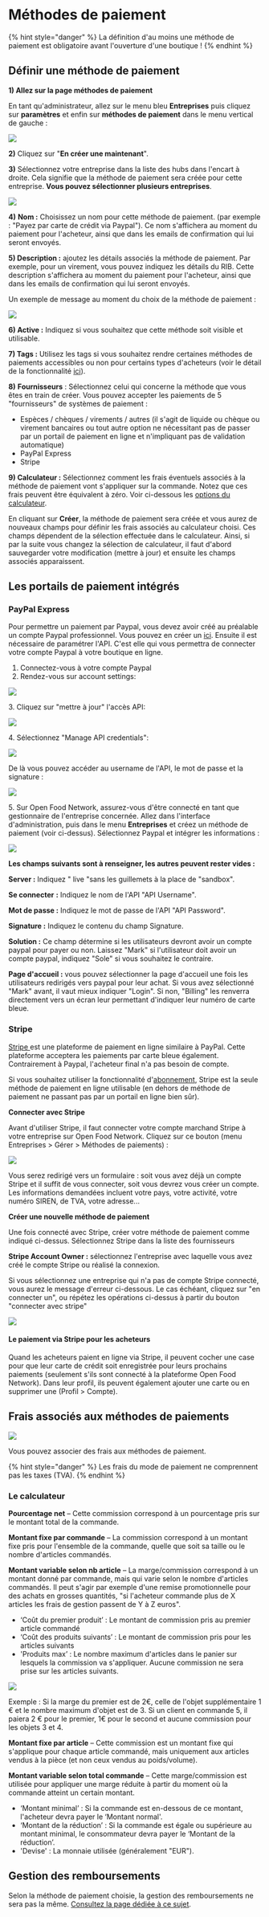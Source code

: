 # Méthodes de paiement

{% hint style="danger" %}
La définition d'au moins une méthode de paiement est obligatoire avant l'ouverture d'une boutique !
{% endhint %}

## Définir une méthode de paiement

**1) Allez sur la page méthodes de paiement**

En tant qu'administrateur, allez sur le menu bleu **Entreprises** puis cliquez sur **paramètres** et enfin sur **méthodes de paiement** dans le menu vertical de gauche :&#x20;

![](<../../.gitbook/assets/image (50) (1).png>)

**2)** Cliquez sur "**En créer une maintenant**".&#x20;

**3)** Sélectionnez votre entreprise dans la liste des hubs dans l'encart à droite. Cela signifie que la méthode de paiement sera créée pour cette entreprise. **Vous pouvez sélectionner plusieurs entreprises**.

![](<../../.gitbook/assets/image (74) (1) (1).png>)

**4)** **Nom :** Choisissez un nom pour cette méthode de paiement. (par exemple : "Payez par carte de crédit via Paypal"). Ce nom s'affichera au moment du paiement pour l'acheteur, ainsi que dans les emails de confirmation qui lui seront envoyés.

**5) Description :** ajoutez les détails associés la méthode de paiement. Par exemple, pour un virement, vous pouvez indiquez les détails du RIB. Cette description s'affichera au moment du paiement pour l'acheteur, ainsi que dans les emails de confirmation qui lui seront envoyés.

Un exemple de message au moment du choix de la méthode de paiement :&#x20;

![](<../../.gitbook/assets/image (52) (1) (1).png>)

&#x20;**6) Active :** Indiquez si vous souhaitez que cette méthode soit visible et utilisable.

**7) Tags :** Utilisez les tags si vous souhaitez rendre certaines méthodes de paiements accessibles ou non pour certains types d'acheteurs (voir le détail de la fonctionnalité [ici](broken-reference)).

**8)** **Fournisseurs** : Sélectionnez celui qui concerne la méthode que vous êtes en train de créer. Vous pouvez accepter les paiements de 5 "fournisseurs" de systèmes de paiement :

* Espèces / chèques / virements / autres (il s'agit de liquide ou chèque ou virement bancaires ou tout autre option ne nécessitant pas de passer par un portail de paiement en ligne et n'impliquant pas de validation automatique)
* PayPal Express
* Stripe

**9) Calculateur :** Sélectionnez comment les frais éventuels associés à la méthode de paiement vont s'appliquer sur la commande. Notez que ces frais peuvent être équivalent à zéro. Voir ci-dessous les [options du calculateur](https://ofn-user-guide.gitbook.io/guide-utilisateur-open-food-network/fonctionnalites-standards/mise-en-place-dune-boutique/frais-et-taxes#le-calculateur).

En cliquant sur **Créer**, la méthode de paiement sera créée et vous aurez de nouveaux champs pour définir les frais associés au calculateur choisi. Ces champs dépendent de la sélection effectuée dans le calculateur. Ainsi, si par la suite vous changez la sélection de calculateur, il faut d'abord sauvegarder votre modification (mettre à jour) et ensuite les champs associés apparaissent.&#x20;

## Les portails de paiement intégrés



### PayPal Express

Pour permettre un paiement par Paypal, vous devez avoir créé au préalable un compte Paypal professionnel. Vous pouvez en créer un [ici](https://www.paypal.com/fr/home). Ensuite il est nécessaire de paramétrer l'API. C'est elle qui vous permettra de connecter votre compte Paypal à votre boutique en ligne.

1. Connectez-vous à votre compte Paypal
2. Rendez-vous sur account settings:

![](<../../.gitbook/assets/image (59).png>)

3\. Cliquez sur "mettre à jour" l'accès API:

![](<../../.gitbook/assets/image (79).png>)

4\. Sélectionnez "Manage API credentials":

![](<../../.gitbook/assets/image (70).png>)

De là vous pouvez accéder au username de l'API, le mot de passe et la signature :&#x20;

![](<../../.gitbook/assets/image (80).png>)

5\. Sur Open Food Network, assurez-vous d'être connecté en tant que gestionnaire de l'entreprise concernée. Allez dans l'interface d'administration, puis dans le menu **Entreprises** et créez un méthode de paiement (voir ci-dessus). Sélectionnez Paypal et intégrer les informations :&#x20;

![](<../../.gitbook/assets/image (58).png>)

**Les champs suivants sont à renseigner, les autres peuvent rester vides :**

**Server :** Indiquez " live "sans les guillemets à la place de "sandbox".

**Se connecter** **:** Indiquez le nom de l'API "API Username".

**Mot de passe :** Indiquez le mot de passe de l'API  "API Password".

**Signature :** Indiquez le contenu du champ Signature.

**Solution :** Ce champ détermine si les utilisateurs devront avoir un compte paypal pour payer ou non. Laissez "Mark" si l'utilisateur doit avoir un compte paypal, indiquez "Sole" si vous souhaitez le contraire.

**Page d'accueil :** vous pouvez sélectionner la page d'accueil une fois les utilisateurs redirigés vers paypal pour leur achat. Si vous avez sélectionné "Mark" avant, il vaut mieux indiquer "Login". Si non, "Billing" les renverra directement vers un écran leur permettant d'indiquer leur numéro de carte bleue.

### Stripe

[Stripe ](https://stripe.com/au)est une plateforme de paiement en ligne similaire à PayPal. Cette plateforme acceptera les paiements par carte bleue également. Contrairement à Paypal, l'acheteur final n'a pas besoin de compte.&#x20;

Si vous souhaitez utiliser la fonctionnalité d'[abonnement](broken-reference), Stripe est la seule méthode de paiement en ligne utilisable (en dehors de méthode de paiement ne passant pas par un portail en ligne bien sûr).

**Connecter avec Stripe**

Avant d'utiliser Stripe, il faut connecter votre compte marchand Stripe à votre entreprise sur Open Food Network. Cliquez sur ce bouton (menu Entreprises > Gérer > Méthodes de paiements) :&#x20;

![](<../../.gitbook/assets/image (69).png>)

Vous serez redirigé vers un formulaire : soit vous avez déjà un compte Stripe et il suffit de vous connecter, soit vous devrez vous créer un compte. Les informations demandées incluent votre pays, votre activité, votre numéro SIREN, de TVA, votre adresse...

**Créer une nouvelle méthode de paiement**

Une fois connecté avec Stripe, créer votre méthode de paiement comme indiqué ci-dessus. Sélectionnez Stripe dans la liste des fournisseurs

**Stripe Account Owner :** sélectionnez l'entreprise avec laquelle vous avez créé le compte Stripe ou réalisé la connexion.

Si vous sélectionnez une entreprise qui n'a pas de compte Stripe connecté, vous aurez le message d'erreur ci-dessous. Le cas échéant, cliquez sur "en connecter un", ou répétez les opérations ci-dessus à partir du bouton "connecter avec stripe"

![](<../../.gitbook/assets/image (85).png>)

#### Le paiement via Stripe pour les acheteurs

Quand les acheteurs paient en ligne via Stripe, il peuvent cocher une case pour que leur carte de crédit soit enregistrée pour leurs prochains paiements (seulement s'ils sont connecté à la plateforme Open Food Network). Dans leur profil, ils peuvent également ajouter une carte ou en supprimer une (Profil > Compte).

## Frais associés aux méthodes de paiements

![](<../../.gitbook/assets/image (47).png>)

Vous pouvez associer des frais aux méthodes de paiement.

{% hint style="danger" %}
Les frais du mode de paiement ne comprennent pas les taxes (TVA).
{% endhint %}

### Le calculateur

**Pourcentage net** – Cette commission correspond à un pourcentage pris sur le montant total de la commande.

**Montant fixe par commande** – La commission correspond à un montant fixe pris pour l'ensemble de la commande, quelle que soit sa taille ou le nombre d'articles commandés.

**Montant variable selon nb article** – La marge/commission correspond à un montant donné par commande, mais qui varie selon le nombre d'articles commandés. Il peut s'agir par exemple d'une remise promotionnelle pour des achats en grosses quantités, "si l'acheteur commande plus de X articles les frais de gestion passent de Y à Z euros".

* ‘Coût du premier produit’ : Le montant de commission pris au premier article commandé
* ‘Coût des produits suivants’ : Le montant de commission pris pour les articles suivants
* 'Produits max’ : Le nombre maximum d'articles dans le panier sur lesquels la commission va s'appliquer. Aucune commission ne sera prise sur les articles suivants.

![](<../../.gitbook/assets/image (53).png>)

Exemple :  Si la marge du premier est de 2€, celle de l'objet supplémentaire 1 € et le nombre maximum d'objet est de 3. Si un client en commande 5, il paiera 2 € pour le premier, 1€ pour le second et aucune commission pour les objets 3 et 4.

**Montant fixe par article** – Cette commission est un montant fixe qui s'applique pour chaque article commandé, mais uniquement aux articles vendus à la pièce (et non ceux vendus au poids/volume).

**Montant variable selon total commande** – Cette marge/commission est utilisée pour appliquer une marge réduite à partir du moment où la commande atteint un certain montant.

* ‘Montant minimal’ : Si la commande est en-dessous de ce montant, l'acheteur devra payer le ‘Montant normal'.
* ‘Montant de la réduction’ : Si la commande est égale ou supérieure au montant minimal, le consommateur devra payer le ‘Montant de la réduction’.
* 'Devise' : La monnaie utilisée (généralement "EUR").

## Gestion des remboursements

Selon la méthode de paiement choisie, la gestion des remboursements ne sera pas la même. [Consultez la page dédiée à ce sujet](broken-reference).
